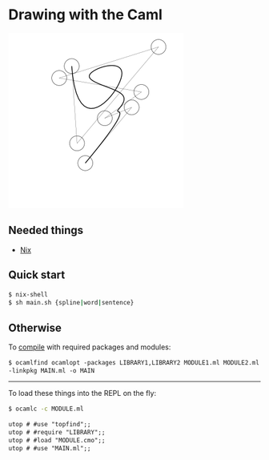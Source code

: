 # Drawing with the Caml

![](cover.png)

Needed things
---
  * [Nix](https://nixos.org/nix/)

Quick start
---
```bash
$ nix-shell
$ sh main.sh {spline|word|sentence}
```

Otherwise
---
To [compile](https://ocaml.org/learn/tutorials/compiling_ocaml_projects.html) with required packages and modules:
```
$ ocamlfind ocamlopt -packages LIBRARY1,LIBRARY2 MODULE1.ml MODULE2.ml -linkpkg MAIN.ml -o MAIN
```

---
To load these things into the REPL on the fly:
```bash
$ ocamlc -c MODULE.ml
```
```utop
utop # #use "topfind";;
utop # #require "LIBRARY";;
utop # #load "MODULE.cmo";;
utop # #use "MAIN.ml";;
```
